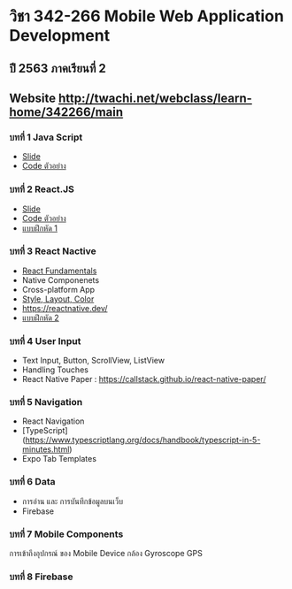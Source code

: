 # วิชา 342-266 Mobile Web Application Development
## ปี 2563 ภาคเรียนที่ 2
## Website http://twachi.net/webclass/learn-home/342266/main  

### บทที่ 1 Java Script
- [Slide](/slides/ch01_javascript.pdf)
- [Code ตัวอย่าง](/slides/ch01.md)
### บทที่ 2 React.JS
- [Slide](/slides/ch02_react.pdf)
- [Code ตัวอย่าง](/react)
- [แบบฝึกหัด 1](/lab01.md) 
 
### บทที่ 3 React Nactive
- [React Fundamentals](https://reactnative.dev/docs/intro-react)
- Native Componenets
- Cross-platform App  
- [Style, Layout, Color](https://reactnative.dev/docs/style)
- https://reactnative.dev/
- [แบบฝึกหัด 2](/lab02.md) 
### บทที่ 4 User Input
- Text Input, Button, ScrollView, ListView
- Handling Touches
- React Native Paper : https://callstack.github.io/react-native-paper/

### บทที่ 5 Navigation
- React Navigation
- [TypeScript] (https://www.typescriptlang.org/docs/handbook/typescript-in-5-minutes.html)
- Expo Tab Templates

### บทที่ 6 Data 
- การอ่าน และ การบันทึกข้อมูลบนเว็บ
- Firebase

### บทที่ 7 Mobile Components
 การเข้าถึงอุปกรณ์ ของ Mobile Device
 กล้อง Gyroscope GPS
 
### บทที่ 8 Firebase
